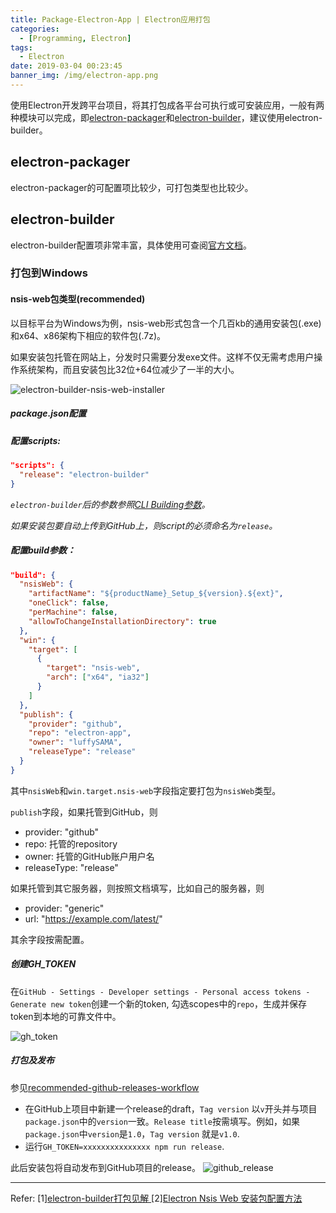 ```yaml
---
title: Package-Electron-App | Electron应用打包
categories:
  - [Programming, Electron]
tags:
  - Electron
date: 2019-03-04 00:23:45
banner_img: /img/electron-app.png
---
```


使用Electron开发跨平台项目，将其打包成各平台可执行或可安装应用，一般有两种模块可以完成，即[electron-packager](https://github.com/electron-userland/electron-packager)和[electron-builder](https://github.com/electron-userland/electron-builder)，建议使用electron-builder。

## electron-packager

electron-packager的可配置项比较少，可打包类型也比较少。

## electron-builder

electron-builder配置项非常丰富，具体使用可查阅[官方文档](https://www.electron.build/)。

### 打包到Windows

#### nsis-web包类型(recommended)

以目标平台为Windows为例，nsis-web形式包含一个几百kb的通用安装包(.exe)和x64、x86架构下相应的软件包(.7z)。

如果安装包托管在网站上，分发时只需要分发exe文件。这样不仅无需考虑用户操作系统架构，而且安装包比32位+64位减少了一半的大小。

![electron-builder-nsis-web-installer](electron-builder-nsis-web-installer.png)

##### package.json配置

##### 配置scripts:

```json
"scripts": {
  "release": "electron-builder"
}
```
*`electron-builder`后的参数参照[CLI Building参数](https://www.electron.build/cli)。*

*如果安装包要自动上传到GitHub上，则script的必须命名为`release`。*

##### 配置build参数：

```json
"build": {
  "nsisWeb": {
    "artifactName": "${productName}_Setup_${version}.${ext}",
    "oneClick": false,
    "perMachine": false,
    "allowToChangeInstallationDirectory": true
  },
  "win": {
    "target": [
      {
        "target": "nsis-web",
        "arch": ["x64", "ia32"]
      }
    ]
  },
  "publish": {
    "provider": "github",
    "repo": "electron-app",
    "owner": "luffySAMA",
    "releaseType": "release"
  }
}
```

其中`nsisWeb`和`win.target.nsis-web`字段指定要打包为`nsisWeb`类型。

`publish`字段，如果托管到GitHub，则
* provider: "github"
* repo: 托管的repository
* owner: 托管的GitHub账户用户名
* releaseType: "release"

如果托管到其它服务器，则按照文档填写，比如自己的服务器，则
* provider: "generic"
* url: "https://example.com/latest/"

其余字段按需配置。

##### 创建GH_TOKEN

在`GitHub - Settings - Developer settings - Personal access tokens - Generate new token`创建一个新的token, 勾选scopes中的`repo`，生成并保存token到本地的可靠文件中。

![gh_token](gh_token.png)

##### 打包及发布

参见[recommended-github-releases-workflow](https://www.electron.build/configuration/publish#recommended-github-releases-workflow)

*  在GitHub上项目中新建一个release的draft，`Tag version` 以`v`开头并与项目`package.json`中的`version`一致。`Release title`按需填写。例如，如果`package.json`中`version`是`1.0`，`Tag version` 就是`v1.0`.
* 运行`GH_TOKEN=xxxxxxxxxxxxxxx
 npm run release`.

此后安装包将自动发布到GitHub项目的release。
![github_release](github_release.png)

----

Refer:
[1][electron-builder打包见解
](https://juejin.im/post/5bc53aade51d453df0447927)
[2][Electron Nsis Web 安装包配置方法](https://www.luffysama.com/2018/09/08/electron-nsis-web/)